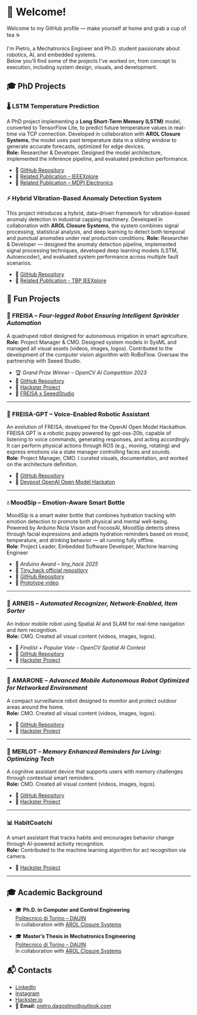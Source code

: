 # 👋 Welcome!

Welcome to my GitHub profile — make yourself at home and grab a cup of tea ☕

I'm Pietro, a Mechatronics Engineer and Ph.D. student passionate about robotics, AI, and embedded systems.  
Below you'll find some of the projects I've worked on, from concept to execution, including system design, visuals, and development.

## 🎓 PhD Projects
### 🌡️ **LSTM Temperature Prediction**  
A PhD project implementing a **Long Short-Term Memory (LSTM)** model, converted to TensorFlow Lite, to predict future temperature values in real-time via TCP connection. Developed in collaboration with **AROL Closure Systems**, the model uses past temperature data in a sliding window to generate accurate forecasts, optimized for edge devices.  
**Role:** Researcher & Developer. Designed the model architecture, implemented the inference pipeline, and evaluated prediction performance.  
- 🔗 [GitHub Repository](https://github.com/arol-polito/LSTM_docker/tree/main)  
- 🔗 [Related Publication – IEEEXplore](https://ieeexplore-ieee-org.ezproxy.biblio.polito.it/document/10711142)  
- 🔗 [Related Publication – MDPI Electronics](https://www.mdpi.com/2079-9292/14/1/24)

### ⚡ Hybrid Vibration-Based Anomaly Detection System

This project introduces a hybrid, data-driven framework for vibration-based anomaly detection in industrial capping machinery. Developed in collaboration with **AROL Closure Systems**, the system combines signal processing, statistical analysis, and deep learning to detect both temporal and punctual anomalies under real production conditions.
**Role:** Researcher & Developer — designed the anomaly detection pipeline, implemented signal processing techniques, developed deep learning models (LSTM, Autoencoder), and evaluated system performance across multiple fault scenarios.  
- 🔗 [GitHub Repository](https://github.com/arol-polito/hybrid-vibration-system-study/tree/main)  
- 🔗 [Related Publication - TBP IEEXplore](https://iris.polito.it/handle/11583/3002793)  

## 🔧 Fun Projects

### 🐾 **FREISA** – *Four-legged Robot Ensuring Intelligent Sprinkler Automation*  
A quadruped robot designed for autonomous irrigation in smart agriculture.  
**Role:** Project Manager & CMO. Designed system models in SysML and managed all visual assets (videos, images, logos). Contributed to the development of the computer vision algorithm with RoBoFlow. Oversaw the partnership with Seeed Studio.
- 🏆 *Grand Prize Winner – OpenCV AI Competition 2023*  
- 🔗 [GitHub Repository](https://github.com/B-AROL-O/FREISA)  
- 🔗 [Hackster Project](https://www.hackster.io/b-arol-o/four-legged-robot-ensuring-intelligent-sprinkler-automation-845012)  
- 🔗 [FREISA x SeeedStudio](https://www.hackster.io/b-arol-o/freisa-meets-sensecap-watcher-89596b)

---

### 🐶 **FREISA-GPT** – Voice-Enabled Robotic Assistant
An evolution of FREISA, developed for the OpenAI Open Model Hackathon. FREISA GPT is a robotic puppy powered by gpt-oss-20b, capable of listening to voice commands, generating responses, and acting accordingly. It can perform physical actions through ROS (e.g., moving, rotating) and express emotions via a state manager controlling faces and sounds.  
**Role**: Project Manager, CMO. I curated visuals, documentation, and worked on the architecture definition.
- 🔗 [GitHub Repository](https://github.com/B-AROL-O/FREISA)
- 🔗 [Devpost OpenAI Open Model Hackaton](https://devpost.com/software/todo-hsifwn)

---

### 💧 MoodSip – Emotion-Aware Smart Bottle
MoodSip is a smart water bottle that combines hydration tracking with emotion detection to promote both physical and mental well-being.  
Powered by Arduino Nicla Vision and FocoosAI, MoodSip detects stress through facial expressions and adapts hydration reminders based on mood, temperature, and drinking behavior — all running fully offline.  
**Role**: Project Leader, Embedded Software Developer, Machine learning Engineer
- 🥉 *Arduino Award – tiny_hack 2025*  
- 🔗 [Tiny_hack official repository](https://github.com/MirkoCalvi/tiny_hack/tree/main)
- 🔗 [GitHub Repository](https://github.com/B-AROL-O/MoodSip/tree/main)
- 🔗 [Prototype video](https://youtu.be/YI3l9gEI9GM)

---

### 🍾 **ARNEIS** – *Automated Recognizer, Network-Enabled, Item Sorter*  
An indoor mobile robot using Spatial AI and SLAM for real-time navigation and item recognition.  
**Role:** CMO. Created all visual content (videos, images, logos).  
- 🏅 *Finalist + Popular Vote – OpenCV Spatial AI Contest*  
- 🔗 [GitHub Repository](https://github.com/B-AROL-O/ARNEIS)  
- 🔗 [Hackster Project](https://www.hackster.io/b-arol-o)

---

### 🤖 **AMARONE** – *Advanced Mobile Autonomous Robot Optimized for Networked Environment*  
A compact surveillance robot designed to monitor and protect outdoor areas around the home.  
**Role:** CMO. Created all visual content (videos, images, logos).  
- 🔗 [GitHub Repository](https://github.com/B-AROL-O/hackster-contests)  
- 🔗 [Hackster Project](https://www.hackster.io/517529/amarone-185a16)

---

### 🧠 **MERLOT** – *Memory Enhanced Reminders for Living: Optimizing Tech*  
A cognitive assistant device that supports users with memory challenges through contextual smart reminders.  
**Role:** CMO. Created all visual content (videos, images, logos).  
- 🔗 [GitHub Repository](https://github.com/B-AROL-O/hackster-contests)  
- 🔗 [Hackster Project](https://www.hackster.io/b-arol-o/memory-enhanced-reminders-for-living-optimizing-tech-ac6ceb)

---

### 📊 **HabitCoatchi**  
A smart assistant that tracks habits and encourages behavior change through AI-powered activity recognition.  
**Role:** Contributed to the machine learning algorithm for act recognition via camera.  
- 🔗 [Hackster Project](https://www.hackster.io/habitcoatchi/habitcoatchi-230a29)

---

## 🎓 Academic Background

- 🎓 **Ph.D. in Computer and Control Engineering**  
  [Politecnico di Torino – DAUIN](https://www.dauin.polito.it)  
  In collaboration with [AROL Closure Systems](https://www.arol.com/en/)

- 🎓 **Master’s Thesis in Mechatronics Engineering**  
  [Politecnico di Torino – DAUIN](https://www.dauin.polito.it)  
  In collaboration with [AROL Closure Systems](https://www.arol.com/en/)

## 📬 Contacts

- [LinkedIn](https://www.linkedin.com/in/pietro-d-agostino-phd/)  
- [Instagram](https://www.instagram.com/pit.dago)  
- [Hackster.io](https://www.hackster.io/pietro-d-agostino2)  
- 📧 **Email:** pietro.dagostino@outlook.com
